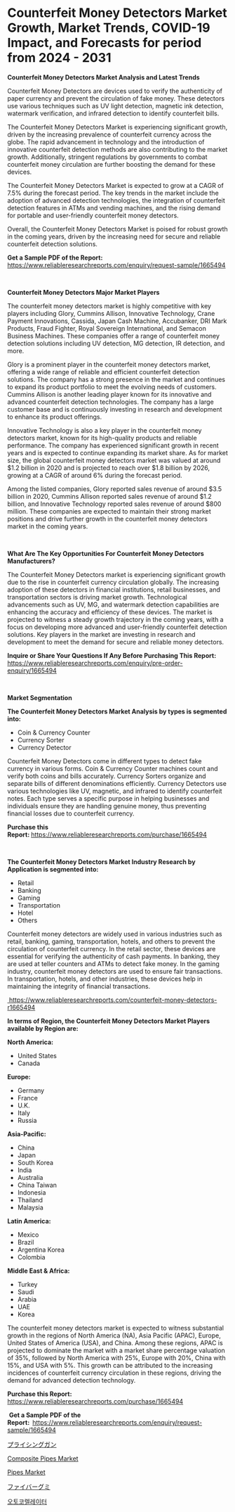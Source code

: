 <p><h1>Counterfeit Money Detectors Market Growth, Market Trends, COVID-19 Impact, and Forecasts for period from 2024 - 2031</h1></p><p><strong>Counterfeit Money Detectors Market Analysis and Latest Trends</strong></p>
<p><p>Counterfeit Money Detectors are devices used to verify the authenticity of paper currency and prevent the circulation of fake money. These detectors use various techniques such as UV light detection, magnetic ink detection, watermark verification, and infrared detection to identify counterfeit bills.</p><p>The Counterfeit Money Detectors Market is experiencing significant growth, driven by the increasing prevalence of counterfeit currency across the globe. The rapid advancement in technology and the introduction of innovative counterfeit detection methods are also contributing to the market growth. Additionally, stringent regulations by governments to combat counterfeit money circulation are further boosting the demand for these devices.</p><p>The Counterfeit Money Detectors Market is expected to grow at a CAGR of 7.5% during the forecast period. The key trends in the market include the adoption of advanced detection technologies, the integration of counterfeit detection features in ATMs and vending machines, and the rising demand for portable and user-friendly counterfeit money detectors.</p><p>Overall, the Counterfeit Money Detectors Market is poised for robust growth in the coming years, driven by the increasing need for secure and reliable counterfeit detection solutions.</p></p>
<p><strong>Get a Sample PDF of the Report:&nbsp;</strong> <a href="https://www.reliableresearchreports.com/enquiry/request-sample/1665494">https://www.reliableresearchreports.com/enquiry/request-sample/1665494</a></p>
<p>&nbsp;</p>
<p><strong>Counterfeit Money Detectors Major Market Players</strong></p>
<p><p>The counterfeit money detectors market is highly competitive with key players including Glory, Cummins Allison, Innovative Technology, Crane Payment Innovations, Cassida, Japan Cash Machine, Accubanker, DRI Mark Products, Fraud Fighter, Royal Sovereign International, and Semacon Business Machines. These companies offer a range of counterfeit money detection solutions including UV detection, MG detection, IR detection, and more.</p><p>Glory is a prominent player in the counterfeit money detectors market, offering a wide range of reliable and efficient counterfeit detection solutions. The company has a strong presence in the market and continues to expand its product portfolio to meet the evolving needs of customers. Cummins Allison is another leading player known for its innovative and advanced counterfeit detection technologies. The company has a large customer base and is continuously investing in research and development to enhance its product offerings.</p><p>Innovative Technology is also a key player in the counterfeit money detectors market, known for its high-quality products and reliable performance. The company has experienced significant growth in recent years and is expected to continue expanding its market share. As for market size, the global counterfeit money detectors market was valued at around $1.2 billion in 2020 and is projected to reach over $1.8 billion by 2026, growing at a CAGR of around 6% during the forecast period.</p><p>Among the listed companies, Glory reported sales revenue of around $3.5 billion in 2020, Cummins Allison reported sales revenue of around $1.2 billion, and Innovative Technology reported sales revenue of around $800 million. These companies are expected to maintain their strong market positions and drive further growth in the counterfeit money detectors market in the coming years.</p></p>
<p>&nbsp;</p>
<p><strong>What Are The Key Opportunities For Counterfeit Money Detectors Manufacturers?</strong></p>
<p><p>The Counterfeit Money Detectors market is experiencing significant growth due to the rise in counterfeit currency circulation globally. The increasing adoption of these detectors in financial institutions, retail businesses, and transportation sectors is driving market growth. Technological advancements such as UV, MG, and watermark detection capabilities are enhancing the accuracy and efficiency of these devices. The market is projected to witness a steady growth trajectory in the coming years, with a focus on developing more advanced and user-friendly counterfeit detection solutions. Key players in the market are investing in research and development to meet the demand for secure and reliable money detectors.</p></p>
<p><strong>Inquire or Share Your Questions If Any Before Purchasing This Report:</strong> <a href="https://www.reliableresearchreports.com/enquiry/pre-order-enquiry/1665494">https://www.reliableresearchreports.com/enquiry/pre-order-enquiry/1665494</a></p>
<p>&nbsp;</p>
<p><strong>Market Segmentation</strong></p>
<p><strong>The Counterfeit Money Detectors Market Analysis by types is segmented into:</strong></p>
<p><ul><li>Coin & Currency Counter</li><li>Currency Sorter</li><li>Currency Detector</li></ul></p>
<p><p>Counterfeit Money Detectors come in different types to detect fake currency in various forms. Coin & Currency Counter machines count and verify both coins and bills accurately. Currency Sorters organize and separate bills of different denominations efficiently. Currency Detectors use various technologies like UV, magnetic, and infrared to identify counterfeit notes. Each type serves a specific purpose in helping businesses and individuals ensure they are handling genuine money, thus preventing financial losses due to counterfeit currency.</p></p>
<p><strong>Purchase this Report:&nbsp;</strong><a href="https://www.reliableresearchreports.com/purchase/1665494">https://www.reliableresearchreports.com/purchase/1665494</a></p>
<p>&nbsp;</p>
<p><strong>The Counterfeit Money Detectors Market Industry Research by Application is segmented into:</strong></p>
<p><ul><li>Retail</li><li>Banking</li><li>Gaming</li><li>Transportation</li><li>Hotel</li><li>Others</li></ul></p>
<p><p>Counterfeit money detectors are widely used in various industries such as retail, banking, gaming, transportation, hotels, and others to prevent the circulation of counterfeit currency. In the retail sector, these devices are essential for verifying the authenticity of cash payments. In banking, they are used at teller counters and ATMs to detect fake money. In the gaming industry, counterfeit money detectors are used to ensure fair transactions. In transportation, hotels, and other industries, these devices help in maintaining the integrity of financial transactions.</p></p>
<p><a href="https://www.reliableresearchreports.com/counterfeit-money-detectors-r1665494">&nbsp;https://www.reliableresearchreports.com/counterfeit-money-detectors-r1665494</a></p>
<p><strong>In terms of Region, the Counterfeit Money Detectors Market Players available by Region are:</strong></p>
<p>
    <p> <strong> North America: </strong>
        <ul>
            <li>United States</li>
            <li>Canada</li>
        </ul>
        </p> 
    <p> <strong> Europe: </strong>
        <ul>
            <li>Germany</li>
            <li>France</li>
            <li>U.K.</li>
            <li>Italy</li>
            <li>Russia</li>
        </ul>
        </p> 
    <p> <strong> Asia-Pacific: </strong>
        <ul>
            <li>China</li>
            <li>Japan</li>
            <li>South Korea</li>
            <li>India</li>
            <li>Australia</li>
            <li>China Taiwan</li>
            <li>Indonesia</li>
            <li>Thailand</li>
            <li>Malaysia</li>
        </ul>
        </p> 
    <p> <strong> Latin America: </strong>
        <ul>
            <li>Mexico</li>
            <li>Brazil</li>
            <li>Argentina Korea</li>
            <li>Colombia</li>
        </ul>
        </p> 
    <p> <strong> Middle East & Africa: </strong>
        <ul>
            <li>Turkey</li>
            <li>Saudi</li>
            <li>Arabia</li>
            <li>UAE</li>
            <li>Korea</li>
        </ul>
    </p>
    </p>
<p><p>The counterfeit money detectors market is expected to witness substantial growth in the regions of North America (NA), Asia Pacific (APAC), Europe, United States of America (USA), and China. Among these regions, APAC is projected to dominate the market with a market share percentage valuation of 35%, followed by North America with 25%, Europe with 20%, China with 15%, and USA with 5%. This growth can be attributed to the increasing incidences of counterfeit currency circulation in these regions, driving the demand for advanced detection technology.</p></p>
<p><strong>Purchase this Report: </strong><a href="https://www.reliableresearchreports.com/purchase/1665494">https://www.reliableresearchreports.com/purchase/1665494</a></p>
<p>&nbsp;<strong>Get a Sample PDF of the Report:&nbsp;&nbsp;</strong><a href="https://www.reliableresearchreports.com/enquiry/request-sample/1665494">https://www.reliableresearchreports.com/enquiry/request-sample/1665494</a></p>
<p><strong></strong></p>
<p><p><a href="https://medium.com/@teridactyl90/%E3%83%97%E3%83%A9%E3%82%A4%E3%82%B7%E3%83%B3%E3%82%B0%E3%82%AC%E3%83%B3%E5%B8%82%E5%A0%B4-%E5%B8%82%E5%A0%B4%E3%82%B7%E3%82%A7%E3%82%A2-%E5%B8%82%E5%A0%B4%E5%8B%95%E5%90%91-%E5%B0%86%E6%9D%A5%E3%81%AE%E6%88%90%E9%95%B7%E3%82%92%E6%8E%A2%E3%82%8B-5c5829e99521">プライシングガン</a></p><p><a href="https://github.com/timeliteaut/Market-Research-Report-List-2/blob/main/composite-pipes-market.md">Composite Pipes Market</a></p><p><a href="https://github.com/bobicer/Market-Research-Report-List-2/blob/main/pipes-market.md">Pipes Market</a></p><p><a href="https://medium.com/@addyserr7687/%E3%83%95%E3%82%A1%E3%82%A4%E3%83%90%E3%83%BC%E3%82%B0%E3%83%9F%E3%81%AE%E5%B8%82%E5%A0%B4%E8%A6%8F%E6%A8%A1%E3%81%A8%E5%B8%82%E5%A0%B4%E5%8B%95%E5%90%91-%E5%AE%8C%E5%85%A8%E3%81%AA%E7%94%A3%E6%A5%AD%E6%A6%82%E8%A6%81-2024%E5%B9%B4%E3%81%8B%E3%82%892031%E5%B9%B4%E3%81%BE%E3%81%A7-ad6a66c24a62">ファイバーグミ</a></p><p><a href="https://medium.com/@obiemante1922/%EC%9E%90%EB%8F%99-%EC%83%81%EA%B4%80-%EA%B3%84%EC%88%98-%EC%B8%A1%EC%A0%95%EA%B8%B0-%EC%8B%9C%EC%9E%A5-%EB%B6%84%EC%84%9D-%EA%B8%80%EB%A1%9C%EB%B2%8C-%EC%82%B0%EC%97%85-%EC%A0%84%EB%A7%9D-%EB%B0%8F-%EC%98%88%EC%B8%A1-2024%EB%85%84%EB%B6%80%ED%84%B0-2031%EB%85%84%EA%B9%8C%EC%A7%80-8c51ce688e65">오토코렐레이터</a></p></p>
